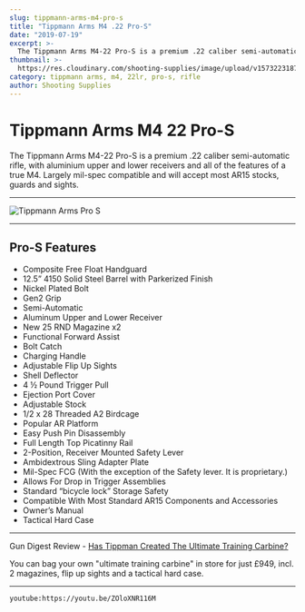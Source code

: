 ```yaml
---
slug: tippmann-arms-m4-pro-s
title: "Tippmann Arms M4 .22 Pro-S"
date: "2019-07-19"
excerpt: >-
  The Tippmann Arms M4-22 Pro-S is a premium .22 caliber semi-automatic rifle, with aluminium upper and lower receivers and all of the features of a true M4.
thumbnail: >-
  https://res.cloudinary.com/shooting-supplies/image/upload/v1573223187/Blog/Gun-Of-The-Week-Tippmann-Arms-Pro-S.jpg
category: tippmann arms, m4, 22lr, pro-s, rifle
author: Shooting Supplies
---
```


# **Tippmann Arms M4 22 Pro-S**

The Tippmann Arms M4-22 Pro-S is a premium .22 caliber semi-automatic rifle, with aluminium upper and lower receivers and all of the features of a true M4. Largely mil-spec compatible and will accept most AR15 stocks, guards and sights.

****

![Tippmann Arms Pro S](https://res.cloudinary.com/shooting-supplies/image/upload/v1573223187/Blog/Gun-Of-The-Week-Tippmann-Arms-Pro-S.jpg)

****

## **Pro-S Features**

- Composite Free Float Handguard
- 12.5” 4150 Solid Steel Barrel with Parkerized Finish
- Nickel Plated Bolt
- Gen2 Grip
- Semi-Automatic
- Aluminum Upper and Lower Receiver
- New 25 RND Magazine x2
- Functional Forward Assist
- Bolt Catch
- Charging Handle
- Adjustable Flip Up Sights
- Shell Deflector
- 4 ½ Pound Trigger Pull
- Ejection Port Cover
- Adjustable Stock
- 1/2 x 28 Threaded A2 Birdcage
- Popular AR Platform
- Easy Push Pin Disassembly
- Full Length Top Picatinny Rail
- 2-Position, Receiver Mounted Safety Lever
- Ambidextrous Sling Adapter Plate
- Mil-Spec FCG (With the exception of the Safety lever. It is proprietary.)
- Allows For Drop in Trigger Assemblies
- Standard “bicycle lock” Storage Safety
- Compatible With Most Standard AR15 Components and Accessories
- Owner’s Manual
- Tactical Hard Case

****

Gun Digest Review - [Has Tippman Created The Ultimate Training Carbine?](https://gundigest.com/rifles/ars-rifles/m4-22-pro-has-tippman-created-the-ultimate-training-carbine)

You can bag your own "ultimate training carbine" in store for just £949, incl. 2 magazines, flip up sights and a tactical hard case.

*****

`youtube:https://youtu.be/ZOloXNR116M`
